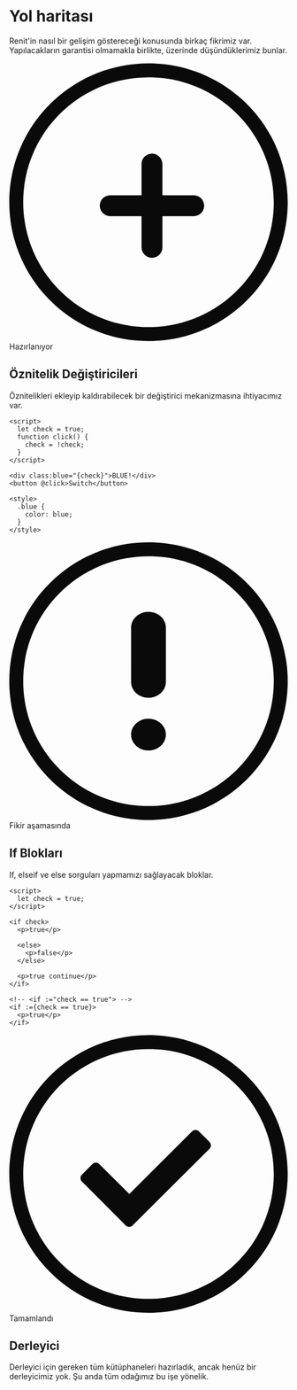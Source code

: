 # Yol haritası

Renit'in nasıl bir gelişim göstereceği konusunda birkaç fikrimiz var. Yapılacakların garantisi olmamakla birlikte, üzerinde düşündüklerimiz bunlar.

<div class="road ready">
  <div class="message">
    <p><svg version="1.1" xmlns="http://www.w3.org/2000/svg" x="0" y="0" viewBox="0 0 128 128" style="enable-background:new 0 0 128 128" xml:space="preserve"><g id="row1_1_"><g id="_x36__2_"><path class="st2" d="M64 .3C28.7.3 0 28.8 0 64s28.7 63.7 64 63.7 64-28.5 64-63.7S99.3.3 64 .3zm0 121C32.2 121.3 6.4 95.7 6.4 64 6.4 32.3 32.2 6.7 64 6.7s57.6 25.7 57.6 57.3c0 31.7-25.8 57.3-57.6 57.3zm20.8-60.5H70.4V46.5c0-2.6-2.2-4.8-4.8-4.8-2.7 0-4.8 2.1-4.8 4.8v14.3H46.4c-2.7 0-4.8 2.1-4.8 4.8 0 2.6 2.1 4.8 4.8 4.8h14.4v14.3c0 2.6 2.1 4.8 4.8 4.8 2.6 0 4.8-2.1 4.8-4.8V70.4h14.4c2.6 0 4.8-2.1 4.8-4.8 0-2.6-2.1-4.8-4.8-4.8z"/></g></g></svg><span>Hazırlanıyor</span></p>
  </div>
  <div class="content">
    <h2>Öznitelik Değiştiricileri</h2>
    <p class="mb-1">Öznitelikleri ekleyip kaldırabilecek bir değiştirici mekanizmasına ihtiyacımız var.</p>

```nit
<script>
  let check = true;
  function click() {
    check = !check;
  }
</script>

<div class:blue="{check}">BLUE!</div>
<button @click>Switch</button>

<style>
  .blue {
    color: blue;
  }
</style>
```

  </div>
</div>

<div class="road idea">
  <div class="message">
    <p><svg version="1.1" xmlns="http://www.w3.org/2000/svg" x="0" y="0" viewBox="0 0 128 128" style="enable-background:new 0 0 128 128" xml:space="preserve"><g id="row1_1_"><g id="_x33__2_"><path class="st2" d="M64 32.2c-4.4 0-8 3.3-8 7.3v24.8c0 4.1 3.6 7.3 8 7.3s8-3.3 8-7.3V39.5c0-4.1-3.6-7.3-8-7.3zM64 .3C28.7.3 0 28.8 0 64s28.7 63.7 64 63.7 64-28.5 64-63.7S99.3.3 64 .3zm0 121C32.2 121.3 6.4 95.7 6.4 64 6.4 32.3 32.2 6.7 64 6.7s57.6 25.7 57.6 57.3c0 31.7-25.8 57.3-57.6 57.3zm0-40.1c-4.4 0-8 3.3-8 7.3s3.6 7.3 8 7.3 8-3.3 8-7.3-3.6-7.3-8-7.3z" id="alert_transparent"/></g></g></svg><span>Fikir aşamasında</span></p>
  </div>
  <div class="content">
    <h2>If Blokları</h2>
    <p class="mb-1">If, elseif ve else sorguları yapmamızı sağlayacak bloklar.</p>

```nit
<script>
  let check = true;
</script>

<if check>
  <p>true</p>

  <else>
    <p>false</p>
  </else>

  <p>true continue</p>
</if>

<!-- <if :="check == true"> -->
<if :={check == true}>
  <p>true</p>
</if>
```

  </div>
</div>

<div class="road completed">
  <div class="message">
    <p><svg version="1.1" id="icons_1_" xmlns="http://www.w3.org/2000/svg" x="0" y="0" viewBox="0 0 128 128" style="enable-background:new 0 0 128 128" xml:space="preserve"><style>.st0{display:none}.st1{display:inline}.st2{fill:#0a0a0a}</style><g id="row1_1_"><g id="_x35__2_"><path class="st2" d="M64 .3C28.7.3 0 28.8 0 64s28.7 63.7 64 63.7 64-28.5 64-63.7S99.3.3 64 .3zm0 121C32.2 121.3 6.4 95.7 6.4 64 6.4 32.3 32.2 6.7 64 6.7s57.6 25.7 57.6 57.3c0 31.7-25.8 57.3-57.6 57.3zm23.2-76.8c-.9-.9-2.3-.9-3.2 0L55.2 73.2 41.4 59.5c-.9-.9-2.3-.9-3.2 0l-4.8 4.8c-.9.9-.9 2.3 0 3.2l15.3 15.3 3.3 3.3.8.8.7.7c.9.9 2.3.9 3.2 0L92 52.5c.9-.9.9-2.3 0-3.2l-4.8-4.8z" id="error_transparent_copy"/></g></g></svg><span>Tamamlandı</span></p>
  </div>
  <div class="content">
    <h2>Derleyici</h2>
    <p>Derleyici için gereken tüm kütüphaneleri hazırladık, ancak henüz bir derleyicimiz yok. Şu anda tüm odağımız bu işe yönelik.</p>
  </div>
</div>
